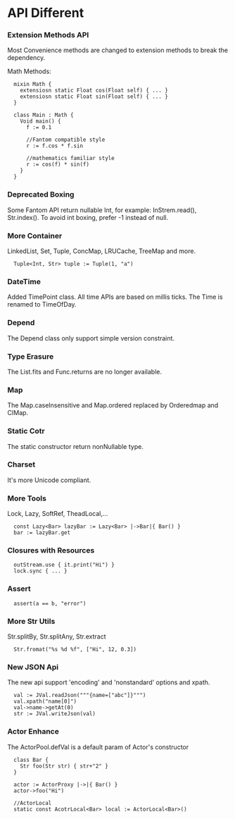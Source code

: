

# API Different #

### Extension Methods API ###
Most Convenience methods are changed to extension methods to break the dependency.

Math Methods:
```
  mixin Math {
    extensiosn static Float cos(Float self) { ... }
    extensiosn static Float sin(Float self) { ... }
  }

  class Main : Math {
    Void main() {
      f := 0.1

      //Fantom compatible style
      r := f.cos * f.sin

      //mathematics familiar style
      r := cos(f) * sin(f)
    }
  }
```

### Deprecated Boxing ###
Some Fantom API return nullable Int, for example: InStrem.read(), Str.index().
To avoid int boxing, prefer -1 instead of null.

### More Container ###
LinkedList, Set, Tuple, ConcMap, LRUCache, TreeMap and more.
```
  Tuple<Int, Str> tuple := Tuple(1, "a")
```

### DateTime ###
Added TimePoint class.
All time APIs are based on millis ticks.
The Time is renamed to TimeOfDay.

### Depend ###
The Depend class only support simple version constraint.

### Type Erasure ###
The List.fits and Func.returns are no longer available.

### Map ###
The Map.caseInsensitive and Map.ordered replaced by Orderedmap and CIMap.

### Static Cotr ###
The static constructor return nonNullable type.

### Charset ###
It's more Unicode compliant.

### More Tools ###
Lock, Lazy, SoftRef, TheadLocal,...
```
  const Lazy<Bar> lazyBar := Lazy<Bar> |->Bar|{ Bar() }
  bar := lazyBar.get
```

### Closures with Resources ###
```
  outStream.use { it.print("Hi") }
  lock.sync { ... }
```

### Assert ###
```
  assert(a == b, "error")
```

### More Str Utils ###
Str.splitBy, Str.splitAny, Str.extract
```
  Str.fromat("%s %d %f", ["Hi", 12, 0.3])
```

### New JSON Api ###
The new api support 'encoding' and 'nonstandard' options and xpath.
```
  val := JVal.readJson("""{name=["abc"]}""")
  val.xpath("name[0]")
  val->name->getAt(0)
  str := JVal.writeJson(val)
```

### Actor Enhance ###
The ActorPool.defVal is a default param of Actor's constructor
```
  class Bar {
    Str foo(Str str) { str+"2" }
  }

  actor := ActorProxy |->|{ Bar() }
  actor->foo("Hi")
```
```
  //ActorLocal
  static const AcotrLocal<Bar> local := ActorLocal<Bar>()
```


